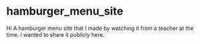 # hamburger_menu_site

Hi
A hamburger menu site that I made by watching it from a teacher at the time. I wanted to share it publicly here.
